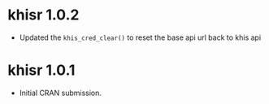 # khisr 1.0.2

* Updated the `khis_cred_clear()` to reset the base api url back to khis api

# khisr 1.0.1

* Initial CRAN submission.

